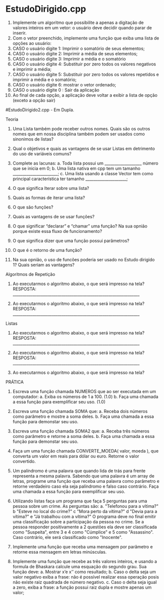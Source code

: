 # EstudoDirigido.cpp

1. Implemente um algoritmo que possibilite a apenas a digitação de valores inteiros em um vetor: o usuário
deve decidir quando parar de inserir.
2. Com o vetor preenchido, implemente uma função que exiba uma lista de opções ao usuário:
3. CASO o usuário digite 1: Imprimir o somatório de seus elementos;
4. CASO o usuário digite 2: Imprimir a média de seus elementos;
5. CASO o usuário digite 3: Imprimir a média e o somatório
6. CASO o usuário digite 4: Substituir por zero todos os valores negativos e imprimir a média;
7. CASO o usuário digite 5: Substituir por zero todos os valores repetidos e imprimir a média e o
somatório;
8. CASO o usuário digite 6: mostrar o vetor ordenado;
9. CASO o usuário digite 0 : Sair da aplicação
10. Ao final de cada opção, a aplicação deve voltar a exibir a lista de opção (exceto a opção sair)

#EstudoDirigido2.cpp - Em Dupla.

Teoria

1. Uma Lista também pode receber outros nomes. Quais são os outros nomes que em nossa
disciplina também podem ser usados como sinonimos de listas?

2. Qual o objetivos e quais as vantagens de se usar Listas em detrimento do uso de variáveis
comuns?

3. Complete as lacunas:
a. Toda lista possui um ___________________ número que se inicia em 0;
b. Uma lista nativa em cpp tem um tamanho _______________________;
c. Uma lista usando a classe Vector tem como principal característica ter tamanho
_____________________;

4. O que significa Iterar sobre uma lista?

5. Quais as formas de iterar uma lista?

6. O que são funções?

7. Quais as vantagens de se usar funções?

8. O que significar “declarar” e “chamar” uma função? Na sua opnião porque existe essa fluxo de
funcionamento?

9. O que significa dizer que uma função possui parâmetros?

10. O que é o retorno de uma função?

11. Na sua opnião, o uso de funcões poderia ser usado no Estudo dirigido 1? Quais seriam as
vantagens?

Algoritmos de Repetição

1. Ao executarmos o algoritmo abaixo, o que será impresso na tela?
RESPOSTA: _________________________________________________________________

2. Ao executarmos o algoritmo abaixo, o que será impresso na tela?
RESPOSTA: _________________________________________________________________

Listas

1. Ao executarmos o algoritmo abaixo, o que será impresso na tela?
RESPOSTA: _________________________________________________________________

2. Ao executarmos o algoritmo abaixo, o que será impresso na tela?
 RESPOSTA: _________________________________________________________________
 
3. Ao executarmos o algoritmo abaixo, o que será impresso na tela?

PRÁTICA

1. Escreva uma função chamada NUMEROS que ao ser executada em um computador:
a. Exiba os números de 1 a 100. (1.0)
b. Faça uma chamada a essa função para exemplificar seu uso. (1.0)

2. Escreva uma função chamada SOMA que:
a. Receba dois números como parâmetro e mostre a soma deles.
b. Faça uma chamada a essa função para demonstar seu uso.

3. Escreva uma função chamada SOMA2 que:
a. Receba três números como parâmetro e retorne a soma deles.
b. Faça uma chamada a essa função para demonstar seu uso.

4. Faça um uma função chamada CONVERTE_MOEDA( valor, moeda ), que converta um valor
em reais para dólar ou euro. Retorne o valor convertido.

5. Um palíndromo é uma palavra que quando lida de trás para frente representa a mesma palavra.
Sabendo que uma palavra é um array de letras, programe uma função que receba uma
palavra como parâmetro e retorne verdadeiro caso ela seja palíndromo e falso caso contrário.
Faça uma chamada a essa função para exemplificar seu uso.

6. Utilizando listas faça um programa que faça 5 perguntas para uma pessoa sobre um
crime. As perguntas são:
a. "Telefonou para a vítima?"
b "Esteve no local do crime?"
c "Mora perto da vítima?"
d "Devia para a vítima?"
e "Já trabalhou com a vítima?"
O programa deve no final emitir uma classificação sobre a participação da pessoa no
crime. Se a pessoa responder positivamente a 2 questões ela deve ser classificada
como "Suspeita", entre 3 e 4 como "Cúmplice" e 5 como "Assassino". Caso contrário, ele será
classificado como "Inocente".

7. Implemente uma função que receba uma mensagem por parâmetro e retorne essa mensagem em
letras minúsculas.

8. Implemente uma função que recebe as três valores inteiros, e usando a formula de Bhaskara
calcule uma esquação do segundo grau. Sua função deve:
a. Mostrar x’e x’’ como resultado;
b. Caso o delta seja um valor negativo exiba a frase: não é possível realizar essa operação
posis não existe raiz quadrada de número negativo.
c. Caso o delta seja igual a zero, exiba a frase: a função possui raiz dupla e mostre apenas
um valor;
